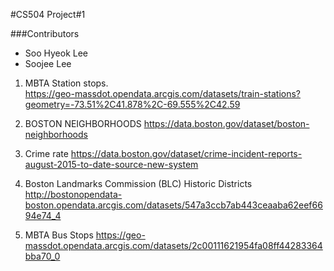#CS504 Project#1

###Contributors
- Soo Hyeok Lee
- Soojee Lee

1. MBTA Station stops.  
https://geo-massdot.opendata.arcgis.com/datasets/train-stations?geometry=-73.51%2C41.878%2C-69.555%2C42.59

2. BOSTON NEIGHBORHOODS
https://data.boston.gov/dataset/boston-neighborhoods

3. Crime rate
https://data.boston.gov/dataset/crime-incident-reports-august-2015-to-date-source-new-system

4. Boston Landmarks Commission (BLC) Historic Districts
http://bostonopendata-boston.opendata.arcgis.com/datasets/547a3ccb7ab443ceaaba62eef6694e74_4

5. MBTA Bus Stops
https://geo-massdot.opendata.arcgis.com/datasets/2c00111621954fa08ff44283364bba70_0
